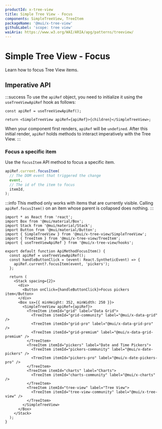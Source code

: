 ```yaml
---
productId: x-tree-view
title: Simple Tree View - Focus
components: SimpleTreeView, TreeItem
packageName: '@mui/x-tree-view'
githubLabel: 'scope: tree view'
waiAria: https://www.w3.org/WAI/ARIA/apg/patterns/treeview/
---
```


# Simple Tree View - Focus

Learn how to focus Tree View items.

## Imperative API

:::success
To use the `apiRef` object, you need to initialize it using the `useTreeViewApiRef` hook as follows:

```tsx
const apiRef = useTreeViewApiRef();

return <SimpleTreeView apiRef={apiRef}>{children}</SimpleTreeView>;
```

When your component first renders, `apiRef` will be `undefined`.
After this initial render, `apiRef` holds methods to interact imperatively with the Tree View.
:::

### Focus a specific item

Use the `focusItem` API method to focus a specific item.

```ts
apiRef.current.focusItem(
  // The DOM event that triggered the change
  event,
  // The id of the item to focus
  itemId,
);
```

:::info
This method only works with items that are currently visible.
Calling `apiRef.focusItem()` on an item whose parent is collapsed does nothing.
:::

```tsx
import * as React from 'react';
import Box from '@mui/material/Box';
import Stack from '@mui/material/Stack';
import Button from '@mui/material/Button';
import { SimpleTreeView } from '@mui/x-tree-view/SimpleTreeView';
import { TreeItem } from '@mui/x-tree-view/TreeItem';
import { useTreeViewApiRef } from '@mui/x-tree-view/hooks';

export default function ApiMethodFocusItem() {
  const apiRef = useTreeViewApiRef();
  const handleButtonClick = (event: React.SyntheticEvent) => {
    apiRef.current?.focusItem(event, 'pickers');
  };

  return (
    <Stack spacing={2}>
      <div>
        <Button onClick={handleButtonClick}>Focus pickers item</Button>
      </div>
      <Box sx={{ minHeight: 352, minWidth: 250 }}>
        <SimpleTreeView apiRef={apiRef}>
          <TreeItem itemId="grid" label="Data Grid">
            <TreeItem itemId="grid-community" label="@mui/x-data-grid" />
            <TreeItem itemId="grid-pro" label="@mui/x-data-grid-pro" />
            <TreeItem itemId="grid-premium" label="@mui/x-data-grid-premium" />
          </TreeItem>
          <TreeItem itemId="pickers" label="Date and Time Pickers">
            <TreeItem itemId="pickers-community" label="@mui/x-date-pickers" />
            <TreeItem itemId="pickers-pro" label="@mui/x-date-pickers-pro" />
          </TreeItem>
          <TreeItem itemId="charts" label="Charts">
            <TreeItem itemId="charts-community" label="@mui/x-charts" />
          </TreeItem>
          <TreeItem itemId="tree-view" label="Tree View">
            <TreeItem itemId="tree-view-community" label="@mui/x-tree-view" />
          </TreeItem>
        </SimpleTreeView>
      </Box>
    </Stack>
  );
}

```
